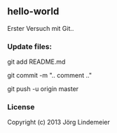 ## hello-world

Erster Versuch mit Git..


### Update files:

git add README.md

git commit -m ".. comment .."

git push -u origin master


### License

Copyright (c) 2013 Jörg Lindemeier

